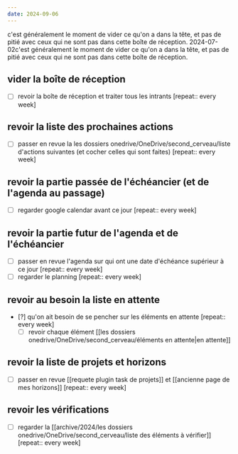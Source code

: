 ```yaml
---
date: 2024-09-06
---
```



c'est généralement le moment de vider ce qu'on a dans la tête, et pas de pitié avec ceux qui ne sont pas dans cette boîte de réception.
2024-07-02c'est généralement le moment de vider ce qu'on a dans la tête, et pas de pitié avec ceux qui ne sont pas dans cette boîte de réception.
## vider la boîte de réception 
- [ ] revoir la boîte de réception et traiter tous les intrants  [repeat:: every week]
## revoir la liste des prochaines actions
- [ ] passer en revue la les dossiers onedrive/OneDrive/second_cerveau/liste d'actions suivantes (et cocher celles qui sont faites) [repeat:: every week]
## revoir la partie passée de l'échéancier (et de l'agenda au passage)
- [ ] regarder google calendar avant ce jour  [repeat:: every week]
## revoir la partie futur de l'agenda et de l'échéancier
- [ ] passer en revue l'agenda sur qui ont une date d'échéance supérieur à ce jour  [repeat:: every week]
- [ ] regarder le planning [repeat:: every week]
## revoir au besoin la liste en attente
- [?] qu'on ait besoin de se pencher sur les éléments en attente  [repeat:: every week]
	-  [ ] revoir chaque élément [[les dossiers onedrive/OneDrive/second_cerveau/éléments en attente|en attente]]
## revoir la liste de projets et horizons
- [ ] passer en revue [[requete plugin task de projets]] et [[ancienne page de mes horizons]]  [repeat:: every week]
## revoir les vérifications
- [ ] regarder la [[archive/2024/les dossiers onedrive/OneDrive/second_cerveau/liste des éléments à vérifier]]  [repeat:: every week]